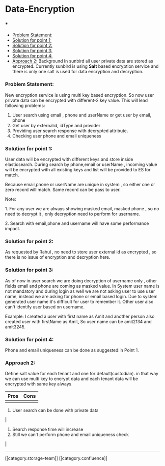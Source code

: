 # Data-Encryption

### \*

* [Problem Statement:](data-encryption.md#problem-statement:)
* [Solution for point 1:](data-encryption.md#solution-for-point-1:)
* [Solution for point 2: ](data-encryption.md#solution-for-point-2: )
* [Solution for point 3: ](data-encryption.md#solution-for-point-3: )
* [Solution for point 4: ](data-encryption.md#solution-for-point-4: )
* [Approach 2:](data-encryption.md#approach-2:) Background  In sunbird all user private data are stored as encrypted.  Currently sunbird is using **Salt**   based encryption service and there is only one salt is used for data encryption and decryption.

### Problem Statement:

New encryption service is using multi key based encryption. So now user private data can be encrypted with different-2 key value. This will lead following problems:

1. &#x20;User search using email , phone and userName or get user by email, phone
2. Get user by externalid, idType and provider
3. Providing user search response with decrypted attribute.
4. Checking user phone and email uniqueness

### Solution for point 1:

&#x20; User data will be encrypted with different keys and store inside elasticsearch. During search by phone,email or userName , incoming value will be encrypted with all existing keys and list will be provided to ES for match.

&#x20;Because email,phone or userName are unique in system , so either one or zero record will match. Same record can be pass to user.

&#x20;Note:

&#x20; 1\. For any user we are always showing masked email, masked phone , so no need to decrypt it , only decryption need to perform for username.

&#x20; 2\. Search with email,phone and username will have some performance impact.

### Solution for point 2:&#x20;

&#x20;As requested by Rahul , no need to store user external id as encrypted , so there is no issue of encryption and decryption here.

### Solution for point 3:&#x20;

&#x20;As of now in user search we are doing decryption of username only , other fields email and phone are coming as masked value. In System user name is not mandatory and during login as well we are not asking user to use user name, instead we are asking for phone or email based login. Due to system generated user name it's difficult for user to remember it. Other user also can't identify user based on username.

Example: I created a user with first name as Amit and another person also created user with firstName as Amit, So user name can be amit2134 and amit3245.

### Solution for point 4:&#x20;

&#x20;Phone and email uniqueness can be done as suggested in Point 1.

### Approach 2:

&#x20;Define salt value for each tenant and one for default(custodian). in that way we can use multi key to encrypt data and each tenant data will be encrypted with same key always.

| Pros | Cons​​ |
| ---- | ------ |
|      |        |

1. User search can be done with private data

|

1. Search response time will increase
2. Still we can't perform phone and email uniqueness check

|

***

\[\[category.storage-team]] \[\[category.confluence]]
